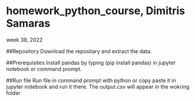 # homework_python_course, Dimitris Samaras
week 38, 2022

##Repository
Download the repositary and extract the data.

##Prerequisites
Install pandas by typing (pip install pandas) in jupyter notebook or command prompt.

##Run file
Run file in command prompt with python or copy paste it in jupyter notebook and run it there.
The output.csv will appear in the wokring folder

